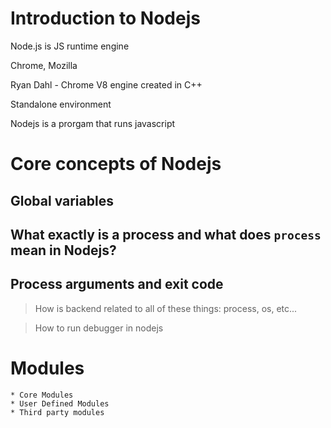 
# Introduction to Nodejs

Node.js is JS runtime engine

Chrome, Mozilla 

Ryan Dahl - Chrome V8 engine created in C++

Standalone environment

Nodejs is a prorgam that runs javascript

# Core concepts of Nodejs

## Global variables
## What exactly is a process and what does `process` mean in Nodejs?
## Process arguments and exit code

> How is backend related to all of these things: process, os, etc...

> How to run debugger in nodejs

# Modules
    * Core Modules
    * User Defined Modules 
    * Third party modules